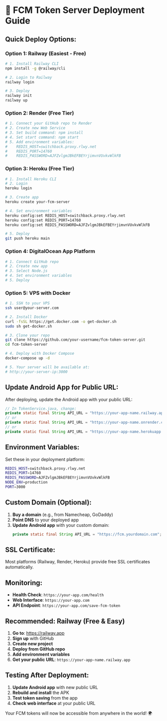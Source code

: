 # 🚀 FCM Token Server Deployment Guide

## **Quick Deploy Options:**

### **Option 1: Railway (Easiest - Free)**
```bash
# 1. Install Railway CLI
npm install -g @railway/cli

# 2. Login to Railway
railway login

# 3. Deploy
railway init
railway up
```

### **Option 2: Render (Free Tier)**
```bash
# 1. Connect your GitHub repo to Render
# 2. Create new Web Service
# 3. Set build command: npm install
# 4. Set start command: npm start
# 5. Add environment variables:
#    REDIS_HOST=switchback.proxy.rlwy.net
#    REDIS_PORT=14760
#    REDIS_PASSWORD=AJFZvlgmJBkEFBEYrjimvnVUvkvWlkFB
```

### **Option 3: Heroku (Free Tier)**
```bash
# 1. Install Heroku CLI
# 2. Login
heroku login

# 3. Create app
heroku create your-fcm-server

# 4. Set environment variables
heroku config:set REDIS_HOST=switchback.proxy.rlwy.net
heroku config:set REDIS_PORT=14760
heroku config:set REDIS_PASSWORD=AJFZvlgmJBkEFBEYrjimvnVUvkvWlkFB

# 5. Deploy
git push heroku main
```

### **Option 4: DigitalOcean App Platform**
```bash
# 1. Connect GitHub repo
# 2. Create new app
# 3. Select Node.js
# 4. Set environment variables
# 5. Deploy
```

### **Option 5: VPS with Docker**
```bash
# 1. SSH to your VPS
ssh user@your-server.com

# 2. Install Docker
curl -fsSL https://get.docker.com -o get-docker.sh
sudo sh get-docker.sh

# 3. Clone your repo
git clone https://github.com/your-username/fcm-token-server.git
cd fcm-token-server

# 4. Deploy with Docker Compose
docker-compose up -d

# 5. Your server will be available at:
# http://your-server-ip:3000
```

## **Update Android App for Public URL:**

After deploying, update the Android app with your public URL:

```java
// In TokenService.java, change:
private static final String API_URL = "https://your-app-name.railway.app";
// or
private static final String API_URL = "https://your-app-name.onrender.com";
// or
private static final String API_URL = "https://your-app-name.herokuapp.com";
```

## **Environment Variables:**

Set these in your deployment platform:

```bash
REDIS_HOST=switchback.proxy.rlwy.net
REDIS_PORT=14760
REDIS_PASSWORD=AJFZvlgmJBkEFBEYrjimvnVUvkvWlkFB
NODE_ENV=production
PORT=3000
```

## **Custom Domain (Optional):**

1. **Buy a domain** (e.g., from Namecheap, GoDaddy)
2. **Point DNS** to your deployed app
3. **Update Android app** with your custom domain:
   ```java
   private static final String API_URL = "https://fcm.yourdomain.com";
   ```

## **SSL Certificate:**

Most platforms (Railway, Render, Heroku) provide free SSL certificates automatically.

## **Monitoring:**

- **Health Check**: `https://your-app.com/health`
- **Web Interface**: `https://your-app.com`
- **API Endpoint**: `https://your-app.com/save-fcm-token`

## **Recommended: Railway (Free & Easy)**

1. **Go to**: https://railway.app
2. **Sign up** with GitHub
3. **Create new project**
4. **Deploy from GitHub repo**
5. **Add environment variables**
6. **Get your public URL**: `https://your-app-name.railway.app`

## **Testing After Deployment:**

1. **Update Android app** with new public URL
2. **Rebuild and install** the APK
3. **Test token saving** from the app
4. **Check web interface** at your public URL

Your FCM tokens will now be accessible from anywhere in the world! 🌍
